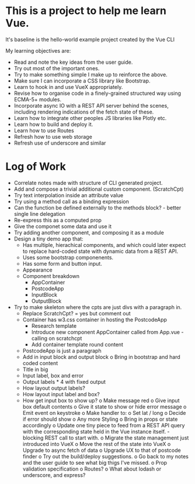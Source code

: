 # This is a project to help me learn Vue.

It's baseline is the hello-world example project created by the Vue CLI

My learning objectives are:

- Read and note the key ideas from the user guide.
- Try out most of the important ones.
- Try to make something simple I make up to reinforce the above.
- Make sure I can incorporate a CSS library like Bootstrap.
- Learn to hook in and use VueX appropriately.
- Revise how to organise code in a finely-grained structured way using
  ECMA-5+ modules.
- Incorporate async IO with a REST API server behind the scenes, including
  rendering indications of the fetch state of these.
- Learn how to integrate other peoples JS libraries like Plotly etc.
- Learn how to build and deploy it.
- Learn how to use Routes
- Refresh how to use web storage
- Refresh use of underscore and similar

# Log of Work

*  Correlate notes made with structure of CLI generated project.
*  Add and compose a trivial additional custom component. (ScratchCpt)
*  Try text interpolation inside an attribute value
*  Try using a method call as a binding expression
*  Can the function be defined externally to the methods block? - better single line delegation
*  Re-express this as a computed prop
*  Give the componet some data and use it
*  Try adding another component, and composing it as a module
*  Design a tiny demo app that:
    *  Has multiple, hierachical components, and which could later
       expect to replace hard-coded state with dynamic data from a REST API.
    *  Uses some bootstrap componenents.
    *  Has some form and button input.
    *  Appearance
    *  Component breakdown
        *  AppContainer
        *  PostcodeApp
        *  InputBlock
        *  OutputBlock
*  Try to make skeleton where the cpts are just divs with a paragraph in.
    *  Replace ScratchCpt? = yes but comment out
    *  Container has w3.css container in hosting the PostcodeApp
        *  Research template
        *  Introduce new component AppContainer called from App.vue - calling on scratchcpt
        *  Add container template round content
    *  PostcodeApp is just a paragraph
    *  Add in input block and output block
o  Bring in bootstrap and hard coded content
    *  Title in big
    *  Input label, box and error
    *  Output labels * 4 with fixed output
    *  How layout output labels?
    *  How layout input label and box?
    *  How get input box to show up?
    o  Make message red
    o  Give input box default contents
    o  Give it state to show or hide error message
    o  Emit event on keystroke
    o  Make handler to:
        o  Set lat / long
        o  Decide if error should show
    o  Any more Styling
o  Bring in props or state accordingly
o  Update one tiny piece to feed from a REST API query with the corresponding
   state held in the Vue instance itself. - blocking REST call to start with.
o  Migrate the state management just introduced into VueX
o  Move the rest of the state into VueX
o  Upgrade to async fetch of data
o  Upgrade UX to that of postcode finder
o  Try out the build/deploy suggestions.
o  Go back to my notes and the user guide to see what big thigs I've missed.
    o  Prop validation specification
    o  Routes?
    o  What about lodash or underscore, and express?
